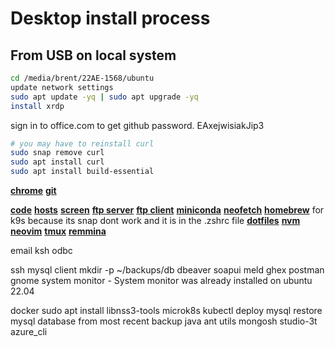 # Desktop install process

## From USB on local system

```bash
cd /media/brent/22AE-1568/ubuntu 
update network settings
sudo apt update -yq | sudo apt upgrade -yq
install xrdp
```

sign in to office.com to get github password. EAxejwisiakJip3

```bash
# you may have to reinstall curl
sudo snap remove curl
sudo apt install curl
sudo apt install build-essential
```

**[chrome](../chrome/install.md)**
**[git](../git/git.md)**
<!-- **[pass](../pass/pass.md)**  -->
**[code](../code/code.md)**
**[hosts](../hosts/hosts.md)**
**[screen](../screen/install-screen.md)**
**[ftp server](../ftp/ftp-server.md)**
**[ftp client](../ftp/ftp-client.md)**
**[miniconda](../conda/miniconda-install.md)**
**[neofetch](../neofetch/install-neofetch.md)**
**[homebrew](../homebrew/homebrew-install.md)** for k9s because its snap dont work and it is in the .zshrc file
**[dotfiles](../dotfiles/install-dotfiles.md)**
**[nvm](../nvm/install-node-version-manager.md)**
**[neovim](../neovim/install-neovim.md)**
**[tmux](../tmux/tmux.md)**
**[remmina](../remmina/install.md)**
<!-- cron -- this is already installed on ubuntu 22.04 -->
email
ksh
odbc

<!-- # I don't think I need an older version for because I don't install a local version of mongodb and conda can install an older ssl if needed for pysoap -->

<!-- ssl -- older ssl for mongodb and pysoap. -->
<!-- openssl -->
ssh
mysql client
mkdir -p ~/backups/db
dbeaver
soapui
meld
ghex
postman
gnome system monitor - System monitor was already installed on ubuntu 22.04
<!-- teams  -->
docker
sudo apt install libnss3-tools
microk8s
kubectl
deploy mysql
restore mysql database from most recent backup
java
ant
utils
mongosh
studio-3t
azure_cli
